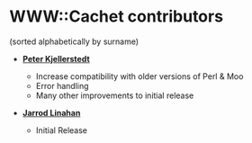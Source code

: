 WWW::Cachet contributors
============================================
(sorted alphabetically by surname)

* **[Peter Kjellerstedt](https://github.com/Saur2000)**

  * Increase compatibility with older versions of Perl & Moo
  * Error handling
  * Many other improvements to initial release

* **[Jarrod Linahan](https://github.com/texh)**

  * Initial Release
